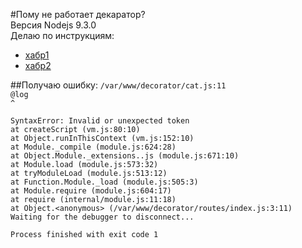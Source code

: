 #Пому не работает декаратор?  
Версия Nodejs 9.3.0  
Делаю по инструкциям:  
* [хабр1](https://habrahabr.ru/post/277021/)  
* [хабр2](https://habrahabr.ru/company/ruvds/blog/330812/)  
  
##Получаю ошибку:
`/var/www/decorator/cat.js:11`  
     `@log`  
     `^`  
 
 `SyntaxError: Invalid or unexpected token`  
     `at createScript (vm.js:80:10)`  
     `at Object.runInThisContext (vm.js:152:10)`  
     `at Module._compile (module.js:624:28)`  
     `at Object.Module._extensions..js (module.js:671:10)`  
     `at Module.load (module.js:573:32)`  
     `at tryModuleLoad (module.js:513:12)`  
     `at Function.Module._load (module.js:505:3)`  
     `at Module.require (module.js:604:17)`  
     `at require (internal/module.js:11:18)`  
     `at Object.<anonymous> (/var/www/decorator/routes/index.js:3:11)`  
 `Waiting for the debugger to disconnect...`  
   
 `Process finished with exit code 1`